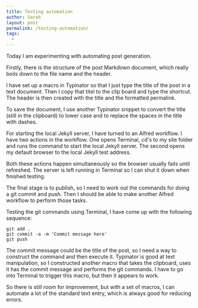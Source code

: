 ```yaml
---
title: Testing automation
author: Sarah
layout: post
permalink: /testing-automation/
tags:
  - 
---
```

Today I am experimenting with automating post generation.

Firstly, there is the structure of the post Markdown document, which really boils down to the file name and the header.

I have set up a macro in Typinator so that I just type the title of the post in a text document. Then I copy that titel to the clip board and type the shortcut. The header is then created with the title and the formatted permalink.

To save the document, I use another Typinator snippet to convert the title (still in the clipboard) to lower case and to replace the spaces in the title with dashes.

For starting the local Jekyll server, I have turned to an Alfred workflow. I have two actions in the workflow. One opens Terminal, cd's to my site folder and runs the command to start the local Jekyll server. The second opens my default browser to the local Jekyll test address.

Both these actions happen simultaneously so the browser usually fails until refreshed.
The server is left running in Terminal so I can shut it down when finished testing.

The final stage is to publish, so I need to work out the commands for doing a git commit and push. Then I should be able to make another Alfred workflow to perform those tasks.

Testing the git commands using Terminal, I have come up with the following sequence:

    git add .
    git commit -a -m 'Commit message here'
    git push

The commit message could be the title of the post, so I need a way to construct the command and then execute it. Typinator is good at text manipulation, so I constructed another macro that takes the clipboard, uses it has the commit message and performs the git commands. I have to go into Terminal to trigger this macro, but then it appears to work.

So there is still room for improvement, but with a set of macros, I can automate a lot of the standard text entry, which is always good for reducing errors.
